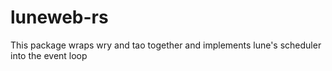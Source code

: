 # luneweb-rs

This package wraps wry and tao together and implements lune's scheduler into the event loop
